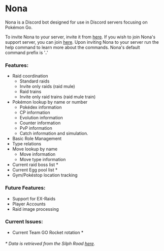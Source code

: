 # Nona
Nona is a Discord bot designed for use in Discord servers focusing on Pokémon Go.

To invite Nona to your server, invite it from [here](https://discord.com/api/oauth2/authorize?client_id=723364917973090357&permissions=470149200&scope=bot). If you wish to join Nona's support server, you can join [here](https://discord.gg/aUDxH6E). Upon inviting Nona to your server run the help command to learn more about the commands. Nona's default command prefix is '**.**'

### Features:
* Raid coordination
   * Standard raids
   * Invite only raids (raid mule)
   * Raid trains
   * Invite only raid trains (raid mule train)
* Pokémon lookup by name or number
   * Pokédex information
   * CP information
   * Evolution information
   * Counter information
   * PvP information
   * Catch information and simulation.
* Basic Role Management
* Type relations
* Move lookup by name
   * Move information
   * Move type information
* Current raid boss list *
* Current Egg pool list *
* Gym/Pokéstop location tracking

### Future Features:
* Support for EX-Raids
* Player Accounts
* Raid image processing

### Current Issues:
* Current Team GO Rocket rotation *

###### * Data is retrieved from the Silph Road [here](https://thesilphroad.com).
